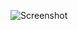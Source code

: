 ![Screenshot](https://raw.githubusercontent.com/Cryakl/Ultimate-RAT-Collection/refs/heads/main/Lanfiltrator/LANfiltrator_Beta11/Screenshot.png)
